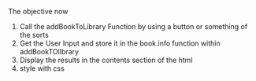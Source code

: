 The objective now 

1. Call the addBookToLibrary Function by using a button or something of the sorts
2. Get the User Input and store it in the book.info function within addBookTOlIbrary
3. Display the results in the contents section of the html
4. style with css